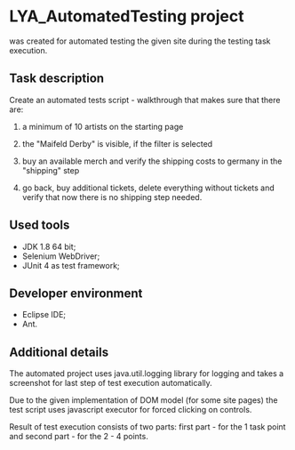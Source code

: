 # LYA_AutomatedTesting project 
was created for automated testing the given site during the testing task execution.

## Task description
Create an automated tests script - walkthrough that makes sure that there are:

1) a minimum of 10 artists on the starting page

2) the "Maifeld Derby" is visible, if the filter is selected

3) buy an available merch and verify the shipping costs to germany in the "shipping" step

4) go back, buy additional tickets, delete everything without tickets and verify that now there is no shipping step needed.

## Used tools
- JDK 1.8 64 bit;
- Selenium WebDriver;
- JUnit 4 as test framework;

## Developer environment
- Eclipse IDE;
- Ant.

## Additional details
The automated project uses java.util.logging library for logging and takes a screenshot for last step of test execution automatically.

Due to the given implementation of DOM model (for some site pages) the test script uses javascript executor for forced clicking on controls.

Result of test execution consists of two parts: first part - for the 1 task point and second part - for the 2 - 4 points.
